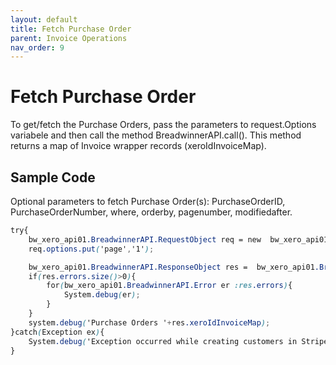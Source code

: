 ```yaml
---
layout: default
title: Fetch Purchase Order
parent: Invoice Operations
nav_order: 9
---
```


# Fetch Purchase Order

To get/fetch the Purchase Orders, pass the parameters to request.Options variabele and then call the method BreadwinnerAPI.call(). This method returns a map of Invoice  wrapper records (xeroIdInvoiceMap).

## Sample Code

Optional parameters to fetch Purchase Order(s):
PurchaseOrderID, PurchaseOrderNumber, where, orderby, pagenumber, modifiedafter.


```scss
try{
    bw_xero_api01.BreadwinnerAPI.RequestObject req = new  bw_xero_api01.BreadwinnerAPI.RequestObject();
    req.options.put('page','1');

    bw_xero_api01.BreadwinnerAPI.ResponseObject res =  bw_xero_api01.BreadwinnerAPI.call('fetchPurchaseOrder', req);
    if(res.errors.size()>0){
        for(bw_xero_api01.BreadwinnerAPI.Error er :res.errors){
            System.debug(er); 
        }
    }
    system.debug('Purchase Orders '+res.xeroIdInvoiceMap);
}catch(Exception ex){
    System.debug('Exception occurred while creating customers in Stripe.'+ex.getStackTraceString());
}
```